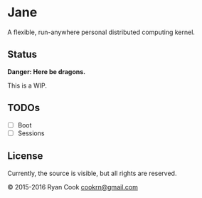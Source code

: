 # Jane

A flexible, run-anywhere personal distributed computing kernel.

## Status

**Danger: Here be dragons.**

This is a WIP.

## TODOs

* [ ] Boot
* [ ] Sessions

## License

Currently, the source is visible, but all rights are reserved.

&copy; 2015-2016 Ryan Cook cookrn@gmail.com
